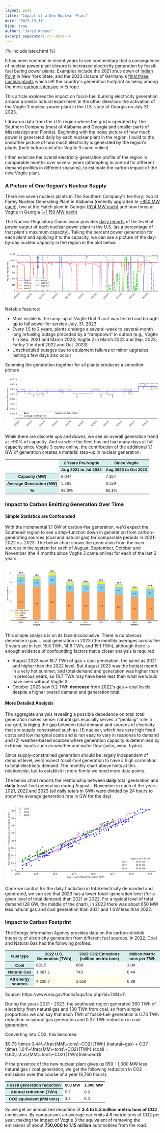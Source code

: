 ```yaml
---
layout: post
title: "Impact of a New Nuclear Plant"
date: "2023-10-31"
hide: true
author: "Jared Kramer"
excerpt_separator: <!--more-->
---
```


<head>
  {% include latex.html %}
</head>

It has been common in recent years to see commentary that a consequence of nuclear power plant closure is increased electricity generation by fossil-fuel buring power plants.  Examples include the 2021 shut-down of [Indian Point](https://www.nytimes.com/2021/04/12/nyregion/indian-point-power-plant-closing.html) in New York State, and the 2023 closure of Germany's [final three nuclear plants](https://www.theguardian.com/environment/2023/apr/15/germany-last-three-nuclear-power-stations-to-shut-this-weekend) which left the country's generation footprint as being among the most [carbon-intensive](https://www.washingtonpost.com/opinions/2023/05/10/germany-end-nuclear-cost-climate-health/) in Europe.

This article explores the impact on fossil-fuel burning electricity generation around a similar natural experiment in the other direction: the activation of the Vogtle 3 nuclear power plant in the U.S. state of Georgia on July 31, 2023.  

I draw on data from the U.S. region where the grid is operated by The Southern Company (most of Alabama and Georgia and smaller parts of Misssissippi and Florida).  Beginning with the noisy picture of how much power is generated daily by each nuclear plant in the region, I build to the smoother picture of how much electricity is generated by the region's plants (both before and after Vogtle 3 came online).  

I then examine the overall electricity generation profile of the region in comparable months over several years (attempting to control for different demand profiles in different seasons), to estimate the carbon impact of the new Vogtle plant.

<!--more-->

### A Picture of One Region's Nuclear Supply

There are seven nuclear plants in The Southern Company's territory: two at Farley Nuclear Generating Plant in Alabama (recently upgraded to [~950 MW each](https://www.nrc.gov/docs/ML2035/ML20351A176.pdf)), two at the Hatch plant in Georgia ([924 MW each](https://www.georgiapower.com/company/energy-industry/generating-plants/plant-hatch.html)) and now three at Vogtle in Georgia ([~1,150 MW each](https://www.georgiapower.com/company/energy-industry/generating-plants/plant-vogtle.html)) 

The Nuclear Regulatory Commission provides [daily reports](https://www.nrc.gov/reading-rm/doc-collections/event-status/reactor-status/index.html) of the level of power output of each nuclear power plant in the U.S. (as a percentage of that plant's maximum capacity).  Taking the percent power generation for each plant and applying it to the capacity, we can see a picture of the day-by-day nuclear capacity in the region in the plot below.

![Daily 2022-2023](/assets/images/post9_2022_2023_single_plants.png)

Notable features: 

- Most visible is the ramp-up at Vogtle Unit 3 as it was tested and brought up to full power for service July, 31, 2023
- Every 1.5 to 2 years, plants undergo a several-week to several-month long refueling outage preceded by a "rampdown" in output (e.g., Vogtle 1 in Sep. 2021 and March 2023; Vogtle 2 in March 2022 and Sep. 2023; Farley 2 in April 2022 and Oct. 2023)
- Unscheduled outages due to equipment failures or minor upgrades lasting a few days also occur

Summing the generation together for all plants produces a smoother picture. 

![Aggregate 2022-2023](/assets/images/post9_2022_2023_aggregate.png)

While there are discrete ups and downs, we see an overall generation trend at ~90% of capacity.   And so while the fleet has not had many days at full capacity since Vogtle 3 came online, the contribution of the additional 1.1 GW of generation creates a material step-up in nuclear generation. 

<STYLE TYPE="text/css">
<!--
TH{font-family: Arial; font-size: 10pt}
TD{font-family: Arial; font-size: 10pt}
--->
</STYLE>
<table>
    <tr>
        <td rowspan="2"></td>
        <th colspan="1" scope ="colgroup" style="background-color: #D6EEEE">2 Years Pre-Vogtle</th>
        <th colspan="1" scope ="colgroup" style="background-color: #D6EEEE">Since Vogtle</th>
    </tr>
    <tr>
        <th scope="col" style="background-color: #D6EEEE">Aug 2021 to Jul 2023</th> 
        <th scope="col" style="background-color: #D6EEEE">Aug 2023 to Oct 2023</th>
    </tr>
    <tr>
        <th scope="row" style="background-color: #D6EEEE">Capacity (MW)</th> 
        <td>6,047</td><td>7,164</td>
    </tr>
    <tr>
        <th scope="row" style="background-color: #D6EEEE">Average Generation (MW)</th> 
        <td>5,583</td><td>6,529</td>
    </tr>
    <tr>
        <th scope="row" style="background-color: #D6EEEE">%</th> 
        <td>92.3%</td><td>91.1%</td>
    </tr>
</table>

### Impact to Carbon Emitting Generation Over Time

#### Simple Statistics are Confounded

With the incremental 1.1 GW of carbon-fee generation, we'd expect the Southeast region to see a step-function down in generation from carbon-generating sources (coal and natural gas) for comparable periods in 2021-2022 vs. 2023.  The below chart shows the generation from the main sources in the system for each of August, September, October and November (the 4 months since Vogtle 3 came online) for each of the last 3 years. 

![Bars by Month 2021-2023](/assets/images/post9_monthbars.png)

This simple analysis is on its face inconclusive.  There is no obvious decrease in gas + coal generation in 2023 (the monthly averages across the 3 years are in fact 15.8 TWh, 14.8 TWh, and 15.1 TWh), although there is enough evidence of confounding factors that a closer analysis is required: 

- August 2023 saw 18.7 TWh of gas + coal generation, the same as 2021 and higher than the 2022 level.   But August 2023 was the hottest month in a very hot summer, and total demand and generation was higher than in previous years, so 18.7 TWh may have been less than what we would have seen without Vogtle 3.
- October 2023 saw 0.2 TWh **decrease** from 2022's gas + coal levels despite a higher overall demand and generation total.

#### More Detailed Analysis 

The aggregate analysis revealing a possible depedence on total total generation makes sense: natural gas espcially serves a "peaking" role in our grid, bridging the gap between total demand and sources of elecricity that are supply constrained such as: (1) nuclear, which has very high fixed costs and low marginal costs and is not easy to vary in response to demand and (2) weather-based sources where generation capacity is determined by extrinsic inputs such as weather and water flow (solar, wind, hydro).   

Since supply-constrained generation should be largely independent of demand level, we'd expect fossil-fuel generation to have a high correlation to total electriicty demand.  The monthly chart above hints at this relationship, but to establish it more firmly we need more data points.   

The below chart reports the relationship between **daily** total generation and **daily** fossil-fuel generation during August - November in each of the years 2021, 2022 and 2023 (all daily totals in GWh were divided by 24 hours to show the average generation rate in GW for the day).

![Linear Regression 2021-2023](/assets/images/post9_linreg.png)

Once we control for the daily fluctiation in total electricity demanded and generated, we can see that 2023 has a lower fossil-generation level (for a given level of total demand) than 2021 or 2022.  For a typical level of total demand (28 GW, the middle of the chart), in 2023 there was about 650 MW less natural gas and coal generation than 2021 and 1 GW less than 2022. 

### Impact to Carbon Footprint

The Energy Information Agency provides data on the carbon-dioxide intensity of electricity generation from different fuel sources.  In 2022, Coal and Natural Gas had the following profiles: 

<STYLE TYPE="text/css">
<!--
TH{font-family: Arial; font-size: 10pt}
TD{font-family: Arial; font-size: 10pt}
--->
</STYLE>
<table>
    <tr>
        <th colspan="1" scope ="colgroup" style="background-color: #D6EEEE">Fuel type</th>
        <th colspan="1" scope ="colgroup" style="background-color: #D6EEEE">2022 U.S. Generation (TWh)</th>
        <th colspan="1" scope ="colgroup" style="background-color: #D6EEEE">2022 CO2 Emissions (million metric tons)</th>
        <th colspan="1" scope ="colgroup" style="background-color: #D6EEEE">Million Metric tons per TWh</th>
    </tr>
    <tr>
        <th scope="col" style="background-color: #D6EEEE">Coal</th>
        <td>831.5</td>
        <td>868</td>
        <td>1.04</td>
    </tr>
    <tr>
        <th scope="col" style="background-color: #D6EEEE">Natural Gas</th>
        <td>1,687.1</td>
        <td>743</td>
        <td>0.44</td>
    </tr>
    <tr>
        <th scope="col" style="background-color: #D6EEEE">All energy sources</th>
        <td style="background-color: #FFFFED">4,230.7</td>
        <td style="background-color: #FFFFED">1,650</td>
        <td>0.39</td>
    </tr>
</table>
Source: https://www.eia.gov/tools/faqs/faq.php?id=74&t=11

During the years 2021 - 2023, the southeast region generated 360 TWh of electricity from natural gas and 130 TWh from coal, so from simple proportions we can say that each TWh of fossil-fuel generation is 0.73 TWh reduction in natural gas generation and 0.27 TWh reduciton in coal generation. 

Converting into CO2, this becomes: 

$0.73 \times 0.44\~\frac{MM\~tons\~CO2}{TWh} (natural~gas) + 0.27 \times 1.04\~\frac{MM\~tons\~CO2}{TWh} (coal) = 0.60\~\frac{MM\~tons\~CO2}{TWh}(blended)$

If the presence of the new nuclear plant gives us 650 - 1,000 MW less natural gas / coal generation, we get the following reduciton in CO2 emissions over the course of a year (8,760 hours):

</STYLE>
<table>
    <tr>
        <th colspan="1" scope ="colgroup" style="background-color: #D6EEEE">Fossil generation reduction</th>
        <th colspan="1" scope ="colgroup">650 MW</th>
        <th colspan="1" scope ="colgroup">1,000 MW</th>
    </tr>
    <tr>
        <th scope="col" style="background-color: #D6EEEE">Annual reduction (TWh)</th>
        <td>5.7</td>
        <td>8.8</td>
    </tr>
    <tr>
        <th scope="col" style="background-color: #D6EEEE">CO2 equivalent (MM tons)</th>
        <td>3.4</td>
        <td>5.3</td>
    </tr>
</table>

So we get an annualized reduction of **3.4 to 5.3 million metric tons of CO2** emmission.   By comparison, an average car emits 4.6 metric tons of CO2 per year, making the impact of Vogtle 3 the equivalent of removing the emissions of about **750,000 to 1.15 million** automobiles from the road. 


